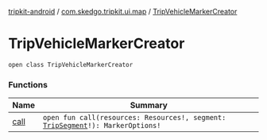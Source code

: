[tripkit-android](../../index.md) / [com.skedgo.tripkit.ui.map](../index.md) / [TripVehicleMarkerCreator](./index.md)

# TripVehicleMarkerCreator

`open class TripVehicleMarkerCreator`

### Functions

| Name | Summary |
|---|---|
| [call](call.md) | `open fun call(resources: Resources!, segment: `[`TripSegment`](../../com.skedgo.tripkit.routing/-trip-segment/index.md)`!): MarkerOptions!` |

